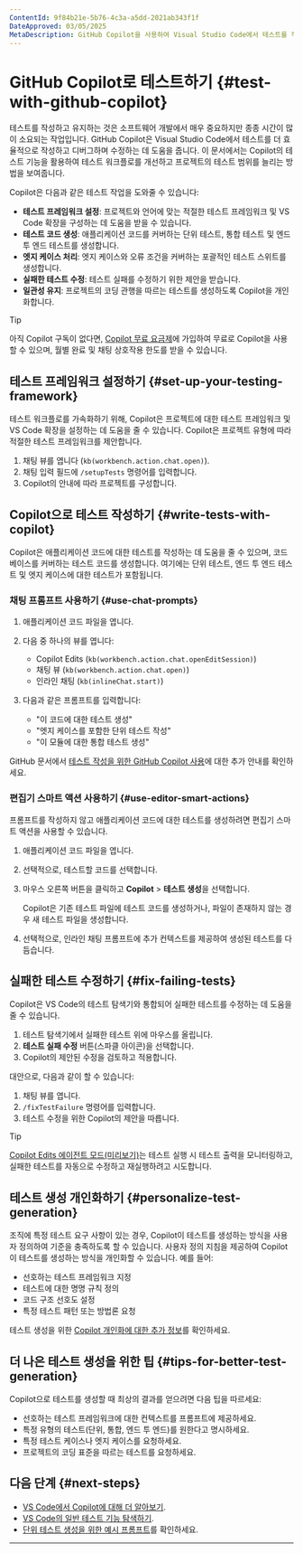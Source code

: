 ```yaml
---
ContentId: 9f84b21e-5b76-4c3a-a5dd-2021ab343f1f
DateApproved: 03/05/2025
MetaDescription: GitHub Copilot을 사용하여 Visual Studio Code에서 테스트를 작성하고 디버그하며 수정하는 방법을 배워보세요.
---
```


# GitHub Copilot로 테스트하기 {#test-with-github-copilot}

테스트를 작성하고 유지하는 것은 소프트웨어 개발에서 매우 중요하지만 종종 시간이 많이 소요되는 작업입니다. GitHub Copilot은 Visual Studio Code에서 테스트를 더 효율적으로 작성하고 디버그하며 수정하는 데 도움을 줍니다. 이 문서에서는 Copilot의 테스트 기능을 활용하여 테스트 워크플로를 개선하고 프로젝트의 테스트 범위를 늘리는 방법을 보여줍니다.

Copilot은 다음과 같은 테스트 작업을 도와줄 수 있습니다:

* **테스트 프레임워크 설정**: 프로젝트와 언어에 맞는 적절한 테스트 프레임워크 및 VS Code 확장을 구성하는 데 도움을 받을 수 있습니다.
* **테스트 코드 생성**: 애플리케이션 코드를 커버하는 단위 테스트, 통합 테스트 및 엔드 투 엔드 테스트를 생성합니다.
* **엣지 케이스 처리**: 엣지 케이스와 오류 조건을 커버하는 포괄적인 테스트 스위트를 생성합니다.
* **실패한 테스트 수정**: 테스트 실패를 수정하기 위한 제안을 받습니다.
* **일관성 유지**: 프로젝트의 코딩 관행을 따르는 테스트를 생성하도록 Copilot을 개인화합니다.

> [!TIP]
> 아직 Copilot 구독이 없다면, [Copilot 무료 요금제](https://github.com/github-copilot/signup)에 가입하여 무료로 Copilot을 사용할 수 있으며, 월별 완료 및 채팅 상호작용 한도를 받을 수 있습니다.

## 테스트 프레임워크 설정하기 {#set-up-your-testing-framework}

테스트 워크플로를 가속화하기 위해, Copilot은 프로젝트에 대한 테스트 프레임워크 및 VS Code 확장을 설정하는 데 도움을 줄 수 있습니다. Copilot은 프로젝트 유형에 따라 적절한 테스트 프레임워크를 제안합니다.

1. 채팅 뷰를 엽니다 (`kb(workbench.action.chat.open)`).
1. 채팅 입력 필드에 `/setupTests` 명령어를 입력합니다.
1. Copilot의 안내에 따라 프로젝트를 구성합니다.

## Copilot으로 테스트 작성하기 {#write-tests-with-copilot}

Copilot은 애플리케이션 코드에 대한 테스트를 작성하는 데 도움을 줄 수 있으며, 코드베이스를 커버하는 테스트 코드를 생성합니다. 여기에는 단위 테스트, 엔드 투 엔드 테스트 및 엣지 케이스에 대한 테스트가 포함됩니다.

### 채팅 프롬프트 사용하기 {#use-chat-prompts}

1. 애플리케이션 코드 파일을 엽니다.

1. 다음 중 하나의 뷰를 엽니다:
    * Copilot Edits (`kb(workbench.action.chat.openEditSession)`)
    * 채팅 뷰 (`kb(workbench.action.chat.open)`)
    * 인라인 채팅 (`kb(inlineChat.start)`)

1. 다음과 같은 프롬프트를 입력합니다:
    * "이 코드에 대한 테스트 생성"
    * "엣지 케이스를 포함한 단위 테스트 작성"
    * "이 모듈에 대한 통합 테스트 생성"

GitHub 문서에서 [테스트 작성을 위한 GitHub Copilot 사용](https://docs.github.com/en/copilot/using-github-copilot/guides-on-using-github-copilot/writing-tests-with-github-copilot)에 대한 추가 안내를 확인하세요.

### 편집기 스마트 액션 사용하기 {#use-editor-smart-actions}

프롬프트를 작성하지 않고 애플리케이션 코드에 대한 테스트를 생성하려면 편집기 스마트 액션을 사용할 수 있습니다.

1. 애플리케이션 코드 파일을 엽니다.
1. 선택적으로, 테스트할 코드를 선택합니다.
1. 마우스 오른쪽 버튼을 클릭하고 **Copilot** > **테스트 생성**을 선택합니다.

    Copilot은 기존 테스트 파일에 테스트 코드를 생성하거나, 파일이 존재하지 않는 경우 새 테스트 파일을 생성합니다.

1. 선택적으로, 인라인 채팅 프롬프트에 추가 컨텍스트를 제공하여 생성된 테스트를 다듬습니다.

## 실패한 테스트 수정하기 {#fix-failing-tests}

Copilot은 VS Code의 테스트 탐색기와 통합되어 실패한 테스트를 수정하는 데 도움을 줄 수 있습니다.

1. 테스트 탐색기에서 실패한 테스트 위에 마우스를 올립니다.
1. **테스트 실패 수정** 버튼(스파클 아이콘)을 선택합니다.
1. Copilot의 제안된 수정을 검토하고 적용합니다.

대안으로, 다음과 같이 할 수 있습니다:

1. 채팅 뷰를 엽니다.
1. `/fixTestFailure` 명령어를 입력합니다.
1. 테스트 수정을 위한 Copilot의 제안을 따릅니다.

> [!TIP]
> [Copilot Edits 에이전트 모드(미리보기)](/docs/copilot/copilot-edits.md#use-agent-mode-preview)는 테스트 실행 시 테스트 출력을 모니터링하고, 실패한 테스트를 자동으로 수정하고 재실행하려고 시도합니다.

## 테스트 생성 개인화하기 {#personalize-test-generation}

조직에 특정 테스트 요구 사항이 있는 경우, Copilot이 테스트를 생성하는 방식을 사용자 정의하여 기준을 충족하도록 할 수 있습니다. 사용자 정의 지침을 제공하여 Copilot이 테스트를 생성하는 방식을 개인화할 수 있습니다. 예를 들어:

* 선호하는 테스트 프레임워크 지정
* 테스트에 대한 명명 규칙 정의
* 코드 구조 선호도 설정
* 특정 테스트 패턴 또는 방법론 요청

테스트 생성을 위한 [Copilot 개인화에 대한 추가 정보](/docs/copilot/copilot-customization.md)를 확인하세요.

## 더 나은 테스트 생성을 위한 팁 {#tips-for-better-test-generation}

Copilot으로 테스트를 생성할 때 최상의 결과를 얻으려면 다음 팁을 따르세요:

* 선호하는 테스트 프레임워크에 대한 컨텍스트를 프롬프트에 제공하세요.
* 특정 유형의 테스트(단위, 통합, 엔드 투 엔드)를 원한다고 명시하세요.
* 특정 테스트 케이스나 엣지 케이스를 요청하세요.
* 프로젝트의 코딩 표준을 따르는 테스트를 요청하세요.

## 다음 단계 {#next-steps}

* [VS Code에서 Copilot에 대해 더 알아보기](/docs/copilot/overview.md).
* [VS Code의 일반 테스트 기능 탐색하기](/docs/editor/testing.md).
* [단위 테스트 생성을 위한 예시 프롬프트](https://docs.github.com/en/copilot/example-prompts-for-github-copilot-chat/testing-code/generate-unit-tests)를 확인하세요.
---